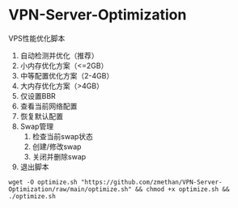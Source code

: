 # VPN-Server-Optimization
VPS性能优化脚本
  1.  自动检测并优化（推荐）
  2.  小内存优化方案（<=2GB）
  3.  中等配置优化方案（2-4GB）
  4.  大内存优化方案（>4GB）
  5.  仅设置BBR
  6.  查看当前网络配置
  7.  恢复默认配置
  8.  Swap管理
       1.  检查当前swap状态
       2.  创建/修改swap
       3.  关闭并删除swap
  0.  退出脚本


```
wget -O optimize.sh "https://github.com/zmethan/VPN-Server-Optimization/raw/main/optimize.sh" && chmod +x optimize.sh && ./optimize.sh
```
